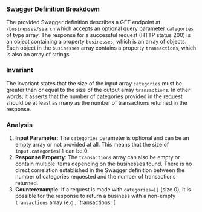 ### Swagger Definition Breakdown
The provided Swagger definition describes a GET endpoint at `/businesses/search` which accepts an optional query parameter `categories` of type array. The response for a successful request (HTTP status 200) is an object containing a property `businesses`, which is an array of objects. Each object in the `businesses` array contains a property `transactions`, which is also an array of strings.

### Invariant
The invariant states that the size of the input array `categories` must be greater than or equal to the size of the output array `transactions`. In other words, it asserts that the number of categories provided in the request should be at least as many as the number of transactions returned in the response.

### Analysis
1. **Input Parameter**: The `categories` parameter is optional and can be an empty array or not provided at all. This means that the size of `input.categories[]` can be 0.
2. **Response Property**: The `transactions` array can also be empty or contain multiple items depending on the businesses found. There is no direct correlation established in the Swagger definition between the number of categories requested and the number of transactions returned.
3. **Counterexample**: If a request is made with `categories=[]` (size 0), it is possible for the response to return a business with a non-empty `transactions` array (e.g., `transactions: [
